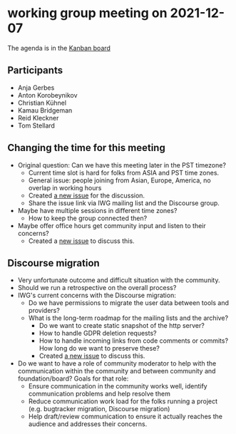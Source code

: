 # working group meeting on 2021-12-07

The agenda is in the [Kanban board](https://github.com/llvm/llvm-iwg/projects/1)

## Participants

* Anja Gerbes
* Anton Korobeynikov
* Christian Kühnel
* Kamau Bridgeman
* Reid Kleckner
* Tom Stellard

## Changing the time for this meeting

* Original question: Can we have this meeting later in the PST timezone?
  * Current time slot is hard for folks from ASIA and PST time zones.
  * General issue: people joining from Asian, Europe, America, no overlap in working hours
  * Created [a new issue](https://github.com/llvm/llvm-iwg/issues/92) for the discussion.
  * Share the issue link via IWG mailing list and the Discourse group.
* Maybe have multiple sessions in different time zones?
  * How to keep the group connected then?
* Maybe offer office hours get community input and listen to their concerns?
  * Created a [new issue](https://github.com/llvm/llvm-iwg/issues/93) to discuss this.

## Discourse migration

* Very unfortunate outcome and difficult situation with the community.
* Should we run a retrospective on the overall process?
* IWG's current concerns with the Discourse migration:
  * Do we have permissions to migrate the user data between tools and providers?
  * What is the long-term roadmap for the mailing lists and the archive?
    * Do we want to create static snapshot of the http server?
    * How to handle GDPR deletion requests?
    * How to handle incoming links from code comments or commits? How long do we want to preserve these?
    * Created [a new issue](https://github.com/llvm/llvm-iwg/issues/94) to discuss this.
* Do we want to have a role of community moderator to help with the communication within the
  community and between community and foundation/board? Goals for that role:
  * Ensure communication in the community works well, identify communication problems and help resolve them
  * Reduce communication work load for the folks running a project (e.g. bugtracker migration, Discourse migration)
  * Help draft/review communication to ensure it actually reaches the audience and addresses their concerns.
